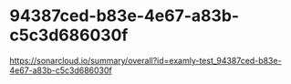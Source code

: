 # 94387ced-b83e-4e67-a83b-c5c3d686030f
https://sonarcloud.io/summary/overall?id=examly-test_94387ced-b83e-4e67-a83b-c5c3d686030f
